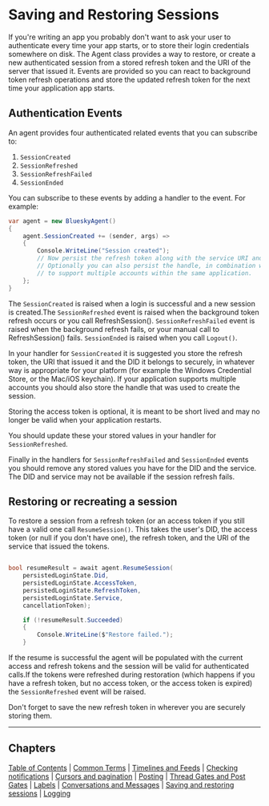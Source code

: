 # Saving and Restoring Sessions

If you're writing an app you probably don't want to ask your user to authenticate every time your app starts, or to store their login
credentials somewhere on disk. The Agent class provides a way to restore, or create a new authenticated session from a stored refresh token
and the URI of the server that issued it. Events are provided so you can react to background token refresh operations and store the updated refresh
token for the next time your application app starts.

## <a name="authenticationEvents">Authentication Events</a>

An agent provides four authenticated related events that you can subscribe to:

1. `SessionCreated`
1. `SessionRefreshed`
1. `SessionRefreshFailed`
1. `SessionEnded`

You can subscribe to these events by adding a handler to the event. For example:

```c#
var agent = new BlueskyAgent()
{
    agent.SessionCreated += (sender, args) =>
    {
        Console.WriteLine("Session created");
        // Now persist the refresh token along with the service URI and DID it belongs to somewhere secure.
        // Optionally you can also persist the handle, in combination with the refresh token, service URI and DID
        // to support multiple accounts within the same application.
    };
}
```

The `SessionCreated` is raised when a login is successful and a new session is created.The `SessionRefreshed` event is raised when the background
token refresh occurs or you call RefreshSession(). `SessionRefreshFailed` event is raised when the background refresh fails, or your manual call to
RefreshSession() fails. `SessionEnded` is raised when you call `Logout()`.

In your handler for `SessionCreated` it is suggested you store the refresh token, the URI that issued it and the DID it belongs to securely,
in whatever way is appropriate for your platform (for example the Windows Credential Store, or the Mac/iOS keychain). If your application supports
multiple accounts you should also store the handle that was used to create the session.

Storing the access token is optional, it is meant to be short lived and may no longer be valid when your application restarts.

You should update these your stored values in your handler for `SessionRefreshed`.

Finally in the handlers for `SessionRefreshFailed` and `SessionEnded` events you should remove any stored values you have for the DID and the service.
The DID and service may not be available if the session refresh fails.

## <a name="restoringSessions">Restoring or recreating a session</a>

To restore a session from a refresh token (or an access token if you still have a valid one call `ResumeSession()`. This takes the user's DID,
the access token (or null if you don't have one), the refresh token, and the URI of the service that issued the tokens.

```c#

bool resumeResult = await agent.ResumeSession(
    persistedLoginState.Did,
    persistedLoginState.AccessToken,
    persistedLoginState.RefreshToken,
    persistedLoginState.Service,
    cancellationToken);

    if (!resumeResult.Succeeded)
    {
        Console.WriteLine($"Restore failed.");
    }
```

If the resume is successful the agent will be populated with the current access and refresh tokens and the session will be valid for authenticated
calls.If the tokens were refreshed during restoration (which happens if you have a refresh token, but no access token, or the access token is expired)
the `SessionRefreshed` event will be raised.

Don't forget to save the new refresh token in wherever you are securely storing them.

---

## Chapters

[Table of Contents](readme.md) | [Common Terms](commonTerms.md) | [Timelines and Feeds](timeline.md) | [Checking notifications](notifications.md#checkingNotifications) | [Cursors and pagination](cursorsAndPagination.md) | [Posting](posting.md#posting) | [Thread Gates and Post Gates](threadGatesAndPostGates.md) | [Labels](labels.md) | [Conversations and Messages](conversationsAndMessages.md) | [Saving and restoring sessions](savingAndRestoringAuthentication.md) | [Logging](logging.md)
